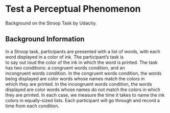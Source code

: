 # Test a Perceptual Phenomenon

Background on the Stroop Task by Udacity.

## Background Information

In a Stroop task, participants are presented with a list of words, with each word displayed in a color of ink. The participant’s task is  
to say out loud the color of the ink in which the word is printed. The task has two conditions: a congruent words condition, and an      
incongruent words condition. In the congruent words condition, the words being displayed are color words whose names match the colors in  
which they are printed. In the incongruent words condition, the words displayed are color words whose names do not match the colors in 
which they are printed. In each case, we measure the time it takes to name the ink colors in equally-sized lists. Each participant will go 
through and record a time from each condition.
